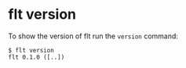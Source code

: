 # flt version

To show the version of flt run the `version` command:

``` shell
$ flt version
flt 0.1.0 ([..])
```
